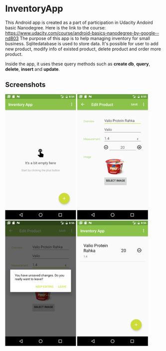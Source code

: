 # InventoryApp
This Android app is created as a part of participation in Udacity Andoird basic Nanodegree.
Here is the link to the course:  https://www.udacity.com/course/android-basics-nanodegree-by-google--nd803
The purpose of this app is to help managing inventory for small business.
Sqlitedatabase is used to store data.
It's possible for user to add new product, modify info of existed product, delete product and order more product.

Inside the app, it uses these query methods such as **create db**, **query**, **delete**, **insert** and **update**.

## Screenshots

<img width="45%" src="screenshots/screen1.png" />

<img width="45%" src="screenshots/screen2.png" />

<img width="45%" src="screenshots/screen3.png" />

<img width="45%" src="screenshots/screen4.png" />
